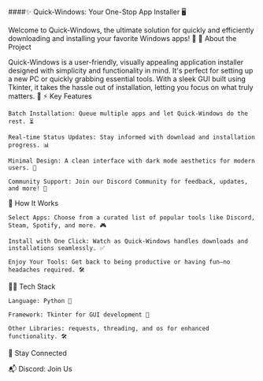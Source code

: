 ####✨ Quick-Windows: Your One-Stop App Installer 🖥️ 

Welcome to Quick-Windows, the ultimate solution for quickly and efficiently downloading and installing your favorite Windows apps! 🚀
📜 About the Project

Quick-Windows is a user-friendly, visually appealing application installer designed with simplicity and functionality in mind. It's perfect for setting up a new PC or quickly grabbing essential tools. With a sleek GUI built using Tkinter, it takes the hassle out of installation, letting you focus on what truly matters. 🎯
⚡ Key Features

    Batch Installation: Queue multiple apps and let Quick-Windows do the rest. ⏳

    Real-time Status Updates: Stay informed with download and installation progress. 📊

    Minimal Design: A clean interface with dark mode aesthetics for modern users. 🖤

    Community Support: Join our Discord Community for feedback, updates, and more! 💬

🚀 How It Works

    Select Apps: Choose from a curated list of popular tools like Discord, Steam, Spotify, and more. 🎮

    Install with One Click: Watch as Quick-Windows handles downloads and installations seamlessly. ✅

    Enjoy Your Tools: Get back to being productive or having fun—no headaches required. 🛠️

👨‍💻 Tech Stack

    Language: Python 🐍

    Framework: Tkinter for GUI development 🎨

    Other Libraries: requests, threading, and os for enhanced functionality. 🛠️

🔗 Stay Connected

📬 Discord: Join Us
